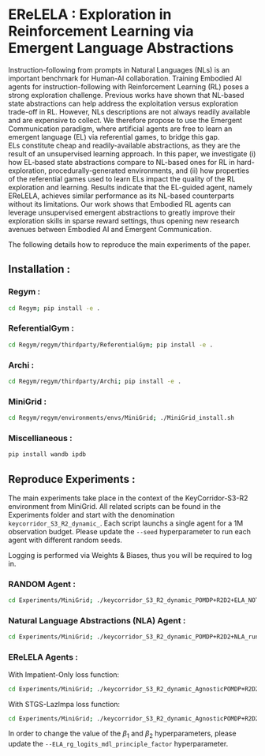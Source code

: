 # EReLELA : Exploration in Reinforcement Learning via Emergent Language Abstractions

Instruction-following from prompts in Natural Languages (NLs) is an important benchmark for Human-AI collaboration. 
Training Embodied AI agents for instruction-following with Reinforcement Learning (RL) poses a strong exploration challenge.
Previous works have shown that NL-based state abstractions can help address the exploitation versus exploration trade-off in RL. 
However, NLs descriptions are not always readily available and are expensive to collect.
We therefore propose to use the Emergent Communication paradigm, where artificial agents are free to learn an emergent language (EL) via referential games, to bridge this gap.  
ELs constitute cheap and readily-available abstractions, as they are the result of an unsupervised learning approach.
In this paper, we investigate (i) how EL-based state abstractions compare to NL-based ones for RL in hard-exploration, procedurally-generated environments, and (ii) how properties of the referential games used to learn ELs impact the quality of the RL exploration and learning.
Results indicate that the EL-guided agent, namely EReLELA, achieves similar performance as its NL-based counterparts without its limitations.
Our work shows that Embodied RL agents can leverage unsupervised emergent abstractions to greatly improve their exploration skills in sparse reward settings, thus opening new research avenues between Embodied AI and Emergent Communication.


The following details how to reproduce the main experiments of the paper.


## Installation :

### Regym :

```bash
cd Regym; pip install -e .
```

### ReferentialGym :

```bash
cd Regym/regym/thirdparty/ReferentialGym; pip install -e .
```

### Archi :

```bash
cd Regym/regym/thirdparty/Archi; pip install -e .
```

### MiniGrid :

```bash
cd Regym/regym/environments/envs/MiniGrid; ./MiniGrid_install.sh
```

### Miscellianeous :

```bash
pip install wandb ipdb
```

## Reproduce Experiments :

The main experiments take place in the context of the KeyCorridor-S3-R2 environment from MiniGrid. 
All related scripts can be found in the Experiments folder and start with the denomination `keycorridor_S3_R2_dynamic_`.
Each script launchs a single agent for a 1M observation budget.
Please update the `--seed` hyperparameter to run each agent with different random seeds.

Logging is performed via Weights & Biases, thus you will be required to log in.


### RANDOM Agent :

```bash
cd Experiments/MiniGrid; ./keycorridor_S3_R2_dynamic_POMDP+R2D2+ELA_NOTRAINING_run.sh
```

### Natural Language Abstractions (NLA) Agent :

```bash
cd Experiments/MiniGrid; ./keycorridor_S3_R2_dynamic_POMDP+R2D2+NLA_run.sh
```

### EReLELA Agents :

With Impatient-Only loss function:

```bash
cd Experiments/MiniGrid; ./keycorridor_S3_R2_dynamic_AgnosticPOMDP+R2D2+ELA+UniformDistrSampling_run_minimal.sh
```

With STGS-LazImpa loss function:

```bash
cd Experiments/MiniGrid; ./keycorridor_S3_R2_dynamic_AgnosticPOMDP+R2D2+LazyELA+UniformDistrSampling_run_minimal.sh
```

In order to change the value of the $\beta_1$ and $\beta_2$ hyperparameters, please update the `--ELA_rg_logits_mdl_principle_factor` hyperparameter. 

